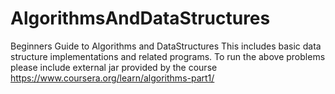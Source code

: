 # AlgorithmsAndDataStructures
Beginners Guide to Algorithms and DataStructures
This includes basic data structure implementations and related programs.
To run the above problems please include external jar provided by the course https://www.coursera.org/learn/algorithms-part1/
